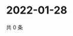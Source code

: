 # 2022-01-28

共 0 条

<!-- BEGIN WEIBO -->
<!-- 最后更新时间 Fri Jan 28 2022 22:12:49 GMT+0800 (China Standard Time) -->

<!-- END WEIBO -->
